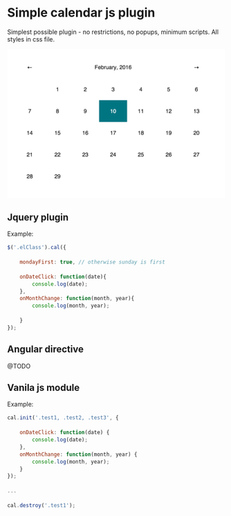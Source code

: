 # Simple calendar js plugin

Simplest possible plugin - no restrictions, no popups, minimum scripts. All styles in css file.

![example](https://github.com/fullcrimp/cal/blob/master/images/blue.png)

## Jquery plugin

Example:

```javascript
$('.elClass').cal({

    mondayFirst: true, // otherwise sunday is first

    onDateClick: function(date){
        console.log(date);
    },
    onMonthChange: function(month, year){
        console.log(month, year);

    }
});
```



## Angular directive
@TODO

## Vanila js module

Example:

```javascript
cal.init('.test1, .test2, .test3', {

    onDateClick: function(date) {
        console.log(date);
    },
    onMonthChange: function(month, year) {
        console.log(month, year);
    }
});

...

cal.destroy('.test1');
```
